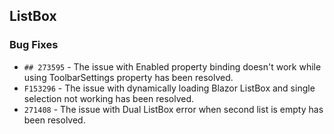 ##  ListBox

###    Bug Fixes

- `## 273595` - The issue with Enabled property binding doesn't work while using ToolbarSettings property has been resolved.
- `F153296` - The issue with dynamically loading Blazor ListBox and single selection not working has been resolved.
- `271408` - The issue with Dual ListBox error when second list is empty has been resolved.
